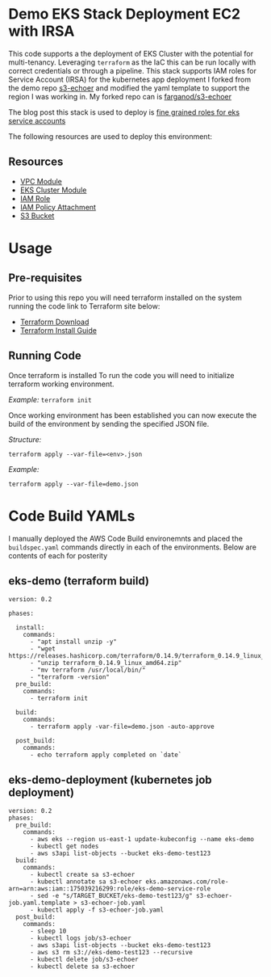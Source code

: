 # Demo EKS Stack Deployment EC2 with IRSA

This code supports a the deployment of EKS Cluster with the potential for multi-tenancy. Leveraging `terraform` as the IaC this can be run locally with correct credentials or through a pipeline. This stack supports IAM roles for Service Account (IRSA) for the kubernetes app deployment I forked from the demo repo [s3-echoer](https://github.com/mhausenblas/s3-echoer) and modified the yaml template to support the region I was working in. My forked repo can is [farganod/s3-echoer](https://github.com/farganod/s3-echoer)

The blog post this stack is used to deploy is [fine grained roles for eks service accounts](https://aws.amazon.com/blogs/opensource/introducing-fine-grained-iam-roles-service-accounts/)

The following resources are used to deploy this environment:

## Resources

* [VPC Module](https://registry.terraform.io/modules/terraform-aws-modules/vpc/aws/latest)
* [EKS Cluster Module](https://registry.terraform.io/modules/terraform-aws-modules/eks/aws/latest)
* [IAM Role](https://registry.terraform.io/providers/hashicorp/aws/latest/docs/resources/iam_role)
* [IAM Policy Attachment](https://registry.terraform.io/providers/hashicorp/aws/latest/docs/resources/iam_policy_attachment)
* [S3 Bucket](https://www.terraform.io/docs/providers/aws/r/s3_bucket.html)

# Usage

## Pre-requisites

Prior to using this repo you will need terraform installed on the system running the code link to Terraform site below:

* [Terraform Download](https://www.terraform.io/downloads.html)
* [Terraform Install Guide](https://learn.hashicorp.com/terraform/getting-started/install)

## Running Code

Once terraform is installed To run the code you will need to initialize terraform working environment.

*Example:*
`terraform init`

Once working environment has been established you can now execute the build of the environment by sending the specified JSON file.

*Structure:*

`terraform apply --var-file=<env>.json`

*Example:*

`terraform apply --var-file=demo.json`

# Code Build YAMLs

I manually deployed the AWS Code Build environemnts and placed the `buildspec.yaml` commands directly in each of the environments. Below are contents of each for posterity

## eks-demo (terraform build)

```
version: 0.2

phases:

  install:
    commands:
      - "apt install unzip -y"
      - "wget https://releases.hashicorp.com/terraform/0.14.9/terraform_0.14.9_linux_amd64.zip"
      - "unzip terraform_0.14.9_linux_amd64.zip"
      - "mv terraform /usr/local/bin/"
      - "terraform -version"
  pre_build:
    commands:
      - terraform init

  build:
    commands:
      - terraform apply -var-file=demo.json -auto-approve

  post_build:
    commands:
      - echo terraform apply completed on `date`
```
## eks-demo-deployment (kubernetes job deployment)

```
version: 0.2
phases:
  pre_build:
    commands:
      - aws eks --region us-east-1 update-kubeconfig --name eks-demo
      - kubectl get nodes
      - aws s3api list-objects --bucket eks-demo-test123
  build:
    commands:
      - kubectl create sa s3-echoer
      - kubectl annotate sa s3-echoer eks.amazonaws.com/role-arn=arn:aws:iam::175039216299:role/eks-demo-service-role
      - sed -e "s/TARGET_BUCKET/eks-demo-test123/g" s3-echoer-job.yaml.template > s3-echoer-job.yaml
      - kubectl apply -f s3-echoer-job.yaml
  post_build:
    commands:
      - sleep 10
      - kubectl logs job/s3-echoer
      - aws s3api list-objects --bucket eks-demo-test123
      - aws s3 rm s3://eks-demo-test123 --recursive
      - kubectl delete job/s3-echoer
      - kubectl delete sa s3-echoer
```
